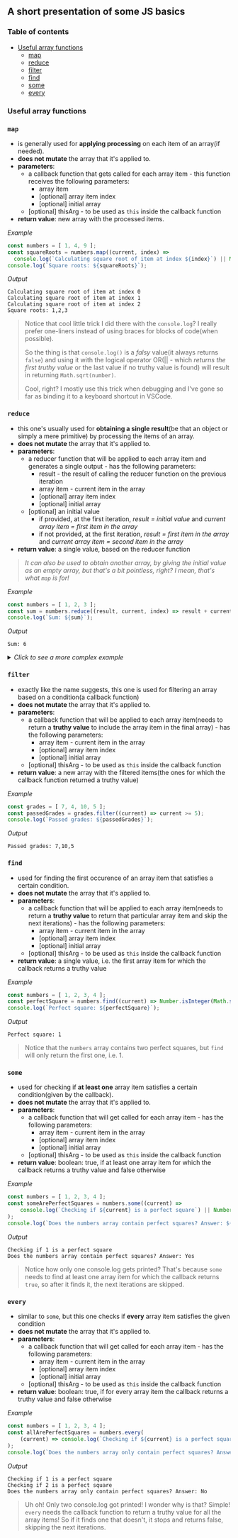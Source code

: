 ## A short presentation of some JS basics

### Table of contents
 * [Useful array functions](#useful-array-functions) 
   * [map](#map)
   * [reduce](#reduce)
   * [filter](#filter)
   * [find](#find)
   * [some](#some)
   * [every](#every)   

### Useful array functions


### `map`

  * is generally used for **applying processing** on each item of an array(if needed).
  * **does not mutate** the array that it's applied to.
  * **parameters**: 
     * a callback function that gets called for each array item - this function receives the following parameters:
       * array item
       * [optional] array item index
       * [optional] initial array
     * [optional] thisArg - to be used as `this` inside the callback function
  * **return value**: new array with the processed items.
  
*Example*
```javascript
const numbers = [ 1, 4, 9 ];
const squareRoots = numbers.map((current, index) => 
  console.log(`Calculating square root of item at index ${index}`) || Math.sqrt(current));
console.log(`Square roots: ${squareRoots}`);
```
  
*Output* 
```
Calculating square root of item at index 0
Calculating square root of item at index 1
Calculating square root of item at index 2
Square roots: 1,2,3
```
  
> Notice that cool little trick I did there with the `console.log`?
> I really prefer one-liners instead of using braces for blocks of code(when possible).
> 
> So the thing is that `console.log()` is a *falsy* value(it always returns `false`) and using it with the logical operator OR(|| - which *returns the first truthy
value* or the last value if no truthy value is found) will result in returning `Math.sqrt(number)`.
> 
> Cool, right? I mostly use this trick when debugging and I've gone so far as binding it to a keyboard shortcut in VSCode.


### `reduce`

  * this one's usually used for **obtaining a single result**(be that an object or simply a mere primitive) by processing the items of an array.
  * **does not mutate** the array that it's applied to.
  * **parameters**:
    * a reducer function that will be applied to each array item and generates a single output - has the following parameters:
      * result - the result of calling the reducer function on the previous iteration
      * array item - current item in the array
      * [optional] array item index
      * [optional] initial array
    * [optional] an initial value 
      * if provided, at the first iteration, *result = initial value* and *current array item = first item in the array*
      * if not provided, at the first iteration, *result = first item in the array* and *current array item = second item in the array*
  * **return value**: a single value, based on the reducer function
  
  > *It can also be used to obtain another array, by giving the initial value as an empty array, but that's a bit pointless, right? I mean, that's what `map` is for!*
  
*Example*
```javascript
const numbers = [ 1, 2, 3 ];
const sum = numbers.reduce((result, current, index) => result + current, 0);
console.log(`Sum: ${sum}`);
```
  
*Output* 
```
Sum: 6
```


<details>
  <summary>
     <em>Click to see a more complex example</em>
  </summary>
  
```javascript
const cars = [{ brand: "BMW", color:"white" },
              { brand:"Audi", color:"red" },
              { brand:"Tesla", color:"black" }];
const attributes = cars.reduce(
    (result, current) => ({ brands: [...result.brands, current.brand],  //reducer function
                            colors: [...result.colors, current.color] }),
   
    { brands: [], colors: [] } // initial value
);
```
In this case, we want to gather the brands and the colors of all the items in the cars array.
So, the `attributes` object will be:
```
{ 
  brands: (3) ["BMW", "Audi", "Tesla"]
  colors: (3) ["white", "red", "black"]
}
```
</details>



 ### `filter`

   * exactly like the name suggests, this one is used for filtering an array based on a condition(a callback function)
   * **does not mutate** the array that it's applied to.
   * **parameters**:
     * a callback function that will be applied to each array item(needs to return a **truthy value** to include the array item in the final array) - has the following parameters:
       * array item - current item in the array
       * [optional] array item index
       * [optional] initial array
     * [optional] thisArg - to be used as `this` inside the callback function
   * **return value**: a new array with the filtered items(the ones for which the callback function returned a truthy value)

 *Example*
 ```javascript
 const grades = [ 7, 4, 10, 5 ];
 const passedGrades = grades.filter((current) => current >= 5);
 console.log(`Passed grades: ${passedGrades}`);
 ```

 *Output* 
 ```
 Passed grades: 7,10,5
 ```


### `find`

  * used for finding the first occurence of an array item that satisfies a certain condition.
  * **does not mutate** the array that it's applied to.
  * **parameters**:
    * a callback function that will be applied to each array item(needs to return a **truthy value** to return that particular array item and skip the next iterations) - has the following parameters:
      * array item - current item in the array
      * [optional] array item index
      * [optional] initial array
    * [optional] thisArg - to be used as `this` inside the callback function
  * **return value**: a single value, i.e. the first array item for which the callback returns a truthy value
  
*Example*
```javascript
const numbers = [ 1, 2, 3, 4 ];
const perfectSquare = numbers.find((current) => Number.isInteger(Math.sqrt(current)));
console.log(`Perfect square: ${perfectSquare}`);
```
  
*Output* 
```
Perfect square: 1
```
> Notice that the `numbers` array contains two perfect squares, but `find` will only return the first one, i.e. 1.


### `some`

  * used for checking if **at least one** array item satisfies a certain condition(given by the callback).
  * **does not mutate** the array that it's applied to.
  * **parameters**:
    * a callback function that will get called for each array item - has the following parameters:
      * array item - current item in the array
      * [optional] array item index
      * [optional] initial array
    * [optional] thisArg - to be used as `this` inside the callback function
  * **return value**: boolean: true, if at least one array item for which the callback returns a truthy value and false otherwise
  
*Example*
```javascript
const numbers = [ 1, 2, 3, 4 ];
const someArePerfectSquares = numbers.some((current) => 
    console.log(`Checking if ${current} is a perfect square`) || Number.isInteger(Math.sqrt(current))
);
console.log(`Does the numbers array contain perfect squares? Answer: ${someArePerfectSquares ? 'Yes' : 'No'}`);
```
  
*Output* 
```
Checking if 1 is a perfect square
Does the numbers array contain perfect squares? Answer: Yes
```
> Notice how only one console.log gets printed? That's because `some` needs to find at least one array item for which the callback returns `true`, so after it finds it, the next iterations are skipped.


### `every`

  * similar to `some`, but this one checks if **every** array item satisfies the given condition
  * **does not mutate** the array that it's applied to.
  * **parameters**:
    * a callback function that will get called for each array item - has the following parameters:
      * array item - current item in the array
      * [optional] array item index
      * [optional] initial array
    * [optional] thisArg - to be used as `this` inside the callback function
  * **return value**: boolean: true, if for every array item the callback returns a truthy value and false otherwise
  
*Example*
```javascript
const numbers = [ 1, 2, 3, 4 ];
const allArePerfectSquares = numbers.every(
    (current) => console.log(`Checking if ${current} is a perfect square`) || Number.isInteger(Math.sqrt(current))
);
console.log(`Does the numbers array only contain perfect squares? Answer: ${allArePerfectSquares ? 'Yes' : 'No'}`);
```
  
*Output* 
```
Checking if 1 is a perfect square
Checking if 2 is a perfect square
Does the numbers array only contain perfect squares? Answer: No
```
> Uh oh! Only two console.log got printed! I wonder why is that? Simple! `every` needs the callback function to return a truthy value for all the array items! So if it finds one that doesn't, it stops and returns false, skipping the next iterations.
